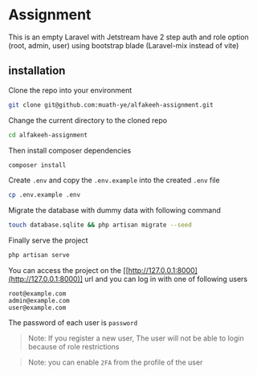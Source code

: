 # Assignment

 This is an empty Laravel with Jetstream have 2 step auth and role option (root, admin, user) using bootstrap blade (Laravel-mix instead of vite)

 ## installation

 Clone the repo into your environment

 ```sh
 git clone git@github.com:muath-ye/alfakeeh-assignment.git
 ```

Change the current directory to the cloned repo

 ```sh
cd alfakeeh-assignment
 ```

 Then install composer dependencies

 ```sh
 composer install
 ```

Create `.env` and copy the `.env.example` into the created `.env` file

```sh
cp .env.example .env
```

Migrate the database with dummy data with following command

```sh
touch database.sqlite && php artisan migrate --seed
```

Finally serve the project

```sh
php artisan serve
```

You can access the project on the [[http://127.0.0.1:8000](http://127.0.0.1:8000)] url and you can log in with one of following users

```
root@example.com
admin@example.com
user@example.com
```

The password of each user is `password`

> Note: If you register a new user, The user will not be able to login because of role restrictions

> Note: you can enable `2FA` from the profile of the user
